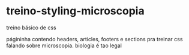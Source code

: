 # treino-styling-microscopia
treino básico de css

págininha contendo headers, articles, footers e sections pra treinar css falando sobre microscopia. 
biologia é tao legal
